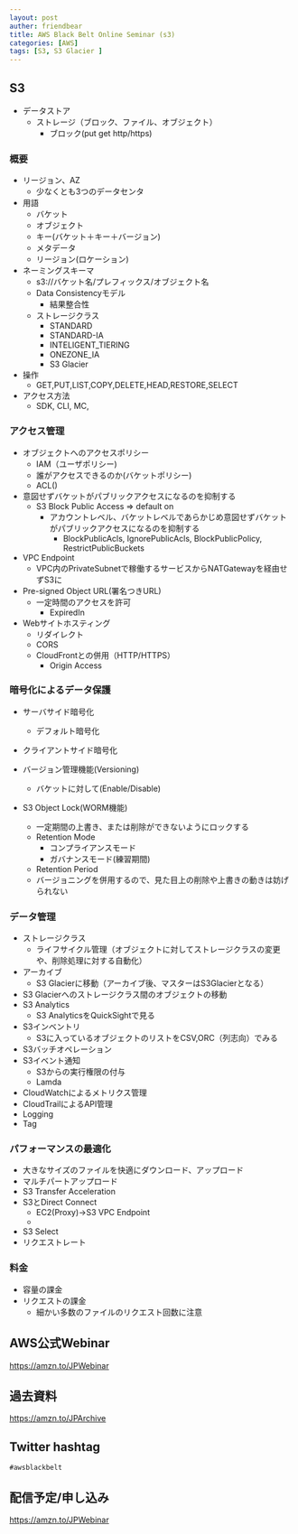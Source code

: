 ```yaml
---
layout: post
auther: friendbear
title: AWS Black Belt Online Seminar (s3)
categories: [AWS]
tags: [S3, S3 Glacier ]
---
```


## S3
* データストア
  * ストレージ（ブロック、ファイル、オブジェクト）
    * ブロック(put get http/https)

### 概要
* リージョン、AZ
  * 少なくとも3つのデータセンタ
* 用語
  * バケット
  * オブジェクト
  * キー(バケット＋キー＋バージョン)
  * メタデータ
  * リージョン(ロケーション)
* ネーミングスキーマ
  * s3://バケット名/プレフィックス/オブジェクト名
  * Data  Consistencyモデル
    * 結果整合性
  * ストレージクラス
    * STANDARD
    * STANDARD-IA
    * INTELIGENT_TIERING
    * ONEZONE_IA
    * S3 Glacier
* 操作
  * GET,PUT,LIST,COPY,DELETE,HEAD,RESTORE,SELECT
* アクセス方法
  * SDK, CLI, MC, 

### アクセス管理
* オブジェクトへのアクセスポリシー
  * IAM（ユーザポリシー)
  * 誰がアクセスできるのか(バケットポリシー)
  * ACL()
* 意図せずバケットがパブリックアクセスになるのを抑制する
  * S3 Block Public Access => default on
    * アカウントレベル、バケットレベルであらかじめ意図せずバケットがパブリックアクセスになるのを抑制する
      * BlockPublicAcls, IgnorePublicAcls, BlockPublicPolicy, RestrictPublicBuckets
* VPC Endpoint
  * VPC内のPrivateSubnetで稼働するサービスからNATGatewayを経由せずS3に
* Pre-signed Object URL(署名つきURL)
  * 一定時間のアクセスを許可
    * ExpiredIn
* Webサイトホスティング
  * リダイレクト
  * CORS
  * CloudFrontとの併用（HTTP/HTTPS）
    * Origin Access 

### 暗号化によるデータ保護
* サーバサイド暗号化
  * デフォルト暗号化
* クライアントサイド暗号化

* バージョン管理機能(Versioning)
  * バケットに対して(Enable/Disable)
* S3 Object Lock(WORM機能)
  * 一定期間の上書き、または削除ができないようにロックする
  * Retention Mode
    * コンプライアンスモード
    * ガバナンスモード(練習期間)
  * Retention Period
  * バージョニングを併用するので、見た目上の削除や上書きの動きは妨げられない

### データ管理
* ストレージクラス
  * ライフサイクル管理（オブジェクトに対してストレージクラスの変更や、削除処理に対する自動化）
* アーカイブ
  * S3 Glacierに移動（アーカイブ後、マスターはS3Glacierとなる）
* S3 Glacierへのストレージクラス間のオブジェクトの移動
* S3 Analytics
  * S3 AnalyticsをQuickSightで見る
* S3インベントリ
  * S3に入っているオブジェクトのリストをCSV,ORC（列志向）でみる
* S3バッチオペレーション<preview>
* S3イベント通知
  * S3からの実行権限の付与
  * Lamda
* CloudWatchによるメトリクス管理
* CloudTrailによるAPI管理
* Logging
* Tag
### パフォーマンスの最適化
* 大きなサイズのファイルを快適にダウンロード、アップロード
* マルチパートアップロード
* S3 Transfer Acceleration
* S3とDirect Connect
  * EC2(Proxy)->S3 VPC Endpoint
  *
* S3 Select
* リクエストレート

### 料金
* 容量の課金
* リクエストの課金
  * 細かい多数のファイルのリクエスト回数に注意


## AWS公式Webinar
<https://amzn.to/JPWebinar>

## 過去資料
<https://amzn.to/JPArchive>

## Twitter hashtag
`#awsblackbelt`

## 配信予定/申し込み
<https://amzn.to/JPWebinar>


